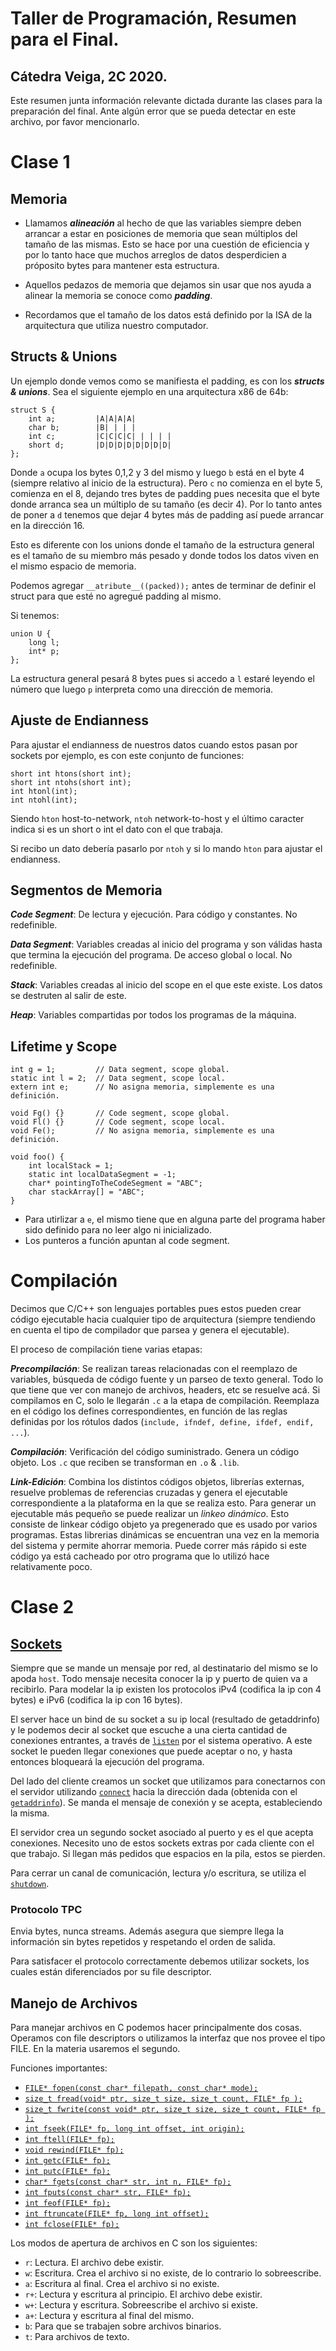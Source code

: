 # Taller de Programación, Resumen para el Final.
## Cátedra Veiga, 2C 2020. 

Este resumen junta información relevante dictada durante las clases para la preparación del final. Ante algún error que se pueda detectar en este archivo, por favor mencionarlo.

# Clase 1

## Memoria

- Llamamos ***alineación*** al hecho de que las variables siempre deben arrancar a estar en posiciones de memoria que sean múltiplos del tamaño de las mismas. Esto se hace por una cuestión de eficiencia y por lo tanto hace que muchos arreglos de datos desperdicien a próposito bytes para mantener esta estructura. 

- Aquellos pedazos de memoria que dejamos sin usar que nos ayuda a alinear la memoria se conoce como ***padding***.

- Recordamos que el tamaño de los datos está definido por la ISA de la arquitectura que utiliza nuestro computador.

## Structs & Unions

Un ejemplo donde vemos como se manifiesta el padding, es con los ***structs & unions***. Sea el siguiente ejemplo en una arquitectura x86 de 64b:

```
struct S {
    int a;         |A|A|A|A|
    char b;        |B| | | |
    int c;         |C|C|C|C| | | | |
    short d;       |D|D|D|D|D|D|D|D|
};                
```

Donde `a` ocupa los bytes 0,1,2 y 3 del mismo y luego `b` está en el byte 4 (siempre relativo al inicio de la estructura). Pero `c` no comienza en el byte 5, comienza en el 8, dejando tres bytes de padding pues necesita que el byte donde arranca sea un múltiplo de su tamaño (es decir 4). Por lo tanto antes de poner a `d` tenemos que dejar 4 bytes más de padding así puede arrancar en la dirección 16.

Esto es diferente con los unions donde el tamaño de la estructura general es el tamaño de su miembro más pesado y donde todos los datos viven en el mismo espacio de memoria.

Podemos agregar `__atribute__((packed));` antes de terminar de definir el struct para que esté no agregué padding al mismo.

Si tenemos: 

```
union U {
    long l;
    int* p;
};
```

La estructura general pesará 8 bytes pues si accedo a `l` estaré leyendo el número que luego `p` interpreta como una dirección de memoria.

## Ajuste de Endianness

Para ajustar el endianness de nuestros datos cuando estos pasan por sockets por ejemplo, es con este conjunto de funciones:

````
short int htons(short int);
short int ntohs(short int);
int htonl(int);
int ntohl(int);
````

Siendo `hton` host-to-network, `ntoh` network-to-host y el último caracter indica si es un short o int el dato con el que trabaja.

Si recibo un dato debería pasarlo por `ntoh` y si lo mando `hton` para ajustar el endianness.

## Segmentos de Memoria

***Code Segment***: De lectura y ejecución. Para código y constantes. No redefinible.

***Data Segment***: Variables creadas al inicio del programa y son válidas hasta que termina la ejecución del programa. De acceso global o local. No redefinible.

***Stack***: Variables creadas al inicio del scope en el que este existe. Los datos se destruten al salir de este.

***Heap***: Variables compartidas por todos los programas de la máquina.

## Lifetime y Scope

```
int g = 1;         // Data segment, scope global.
static int l = 2;  // Data segment, scope local.
extern int e;      // No asigna memoria, simplemente es una definición. 

void Fg() {}       // Code segment, scope global. 
void Fl() {}       // Code segment, scope local.
void Fe();         // No asigna memoria, simplemente es una definición.

void foo() {
    int localStack = 1;
    static int localDataSegment = -1;
    char* pointingToTheCodeSegment = "ABC";
    char stackArray[] = "ABC";
}

```

- Para utirlizar a `e`, el mismo tiene que en alguna parte del programa haber sido definido para no leer algo ni inicializado.
- Los punteros a función apuntan al code segment.

# Compilación

Decimos que C/C++ son lenguajes portables pues estos pueden crear código ejecutable hacia cualquier tipo de arquitectura (siempre tendiendo en cuenta el tipo de compilador que parsea y genera el ejecutable).

El proceso de compilación tiene varias etapas:

***Precompilación***: Se realizan tareas relacionadas con el reemplazo de variables, búsqueda de código fuente y un parseo de texto general. Todo lo que tiene que ver con manejo de archivos, headers, etc se resuelve acá. Si compilamos en C, solo le llegarán `.c` a la etapa de compilación. Reemplaza en el código los defines correspondientes, en función de las reglas definidas por los rótulos dados (`include, ifndef, define, ifdef, endif, ...`).

***Compilación***: Verificación del código suministrado. Genera un código objeto. Los `.c` que reciben se transforman en `.o` & `.lib`.

***Link-Edición***: Combina los distintos códigos objetos, librerías externas, resuelve problemas de referencias cruzadas y genera el ejecutable correspondiente a la plataforma en la que se realiza esto. Para generar un ejecutable más pequeño se puede realizar un *linkeo dinámico*. Esto consiste de linkear código objeto ya pregenerado que es usado por varios programas. Estas librerias dinámicas se encuentran una vez en la memoria del sistema y permite ahorrar memoria. Puede correr más rápido si este código ya está cacheado por otro programa que lo utilizó hace relativamente poco.

# Clase 2

## [Sockets](https://raw.githubusercontent.com/Jonathan-R0/TallerDeProgramacion/master/TP1-9508/common_socket.c)

Siempre que se mande un mensaje por red, al destinatario del mismo se lo apoda `host`. Todo mensaje necesita conocer la ip y puerto de quien va a recibirlo. Para modelar la ip existen los protocolos iPv4 (codifica la ip con 4 bytes) e iPv6 (codifica la ip con 16 bytes).

El server hace un bind de su socket a su ip local (resultado de getaddrinfo) y le podemos decir al socket que escuche a una cierta cantidad de conexiones entrantes, a través de [`listen`](https://man7.org/linux/man-pages/man2/listen.2.html) por el sistema operativo. A este socket le pueden llegar conexiones que puede aceptar o no, y hasta entonces bloqueará la ejecución del programa.

Del lado del cliente creamos un socket que utilizamos para conectarnos con el servidor utilizando [`connect`](https://man7.org/linux/man-pages/man2/connect.2.html) hacia la dirección dada (obtenida con el [`getaddrinfo`](https://man7.org/linux/man-pages/man3/getaddrinfo.3.html)). Se manda el mensaje de conexión y se acepta, estableciendo la misma.

El servidor crea un segundo socket asociado al puerto y es el que acepta conexiones. Necesito uno de estos sockets extras por cada cliente con el que trabajo. Si llegan más pedidos que espacios en la pila, estos se pierden.

Para cerrar un canal de comunicación, lectura y/o escritura, se utiliza el [`shutdown`](https://man7.org/linux/man-pages/man2/shutdown.2.html).

### Protocolo TPC

Envia bytes, nunca streams. Además asegura que siempre llega la información sin bytes repetidos y respetando el orden de salida. 

Para satisfacer el protocolo correctamente debemos utilizar sockets, los cuales están diferenciados por su file descriptor. 

## Manejo de Archivos

Para manejar archivos en C podemos hacer principalmente dos cosas. Operamos con file descriptors o utilizamos la interfaz que nos provee el tipo FILE. En la materia usaremos el segundo.

Funciones importantes:

- [`FILE* fopen(const char* filepath, const char* mode);`](https://www.cplusplus.com/reference/cstdio/fopen/)
- [`size_t fread(void* ptr, size_t size, size_t count, FILE* fp );`](https://www.cplusplus.com/reference/cstdio/fread/)
- [`size_t fwrite(const void* ptr, size_t size, size_t count, FILE* fp );`](https://www.cplusplus.com/reference/cstdio/fwrite)
- [`int fseek(FILE* fp, long int offset, int origin);`](https://www.cplusplus.com/reference/cstdio/fseek/)
- [`int ftell(FILE* fp);`](https://www.cplusplus.com/reference/cstdio/ftell/)
- [`void rewind(FILE* fp);`](https://www.cplusplus.com/reference/cstdio/rewind/)
- [`int getc(FILE* fp);`](https://www.cplusplus.com/reference/cstdio/getc/)
- [`int putc(FILE* fp);`](https://www.cplusplus.com/reference/cstdio/putc/)
- [`char* fgets(const char* str, int n, FILE* fp);`](https://www.cplusplus.com/reference/cstdio/fgets/)
- [`int fputs(const char* str, FILE* fp);`](https://www.cplusplus.com/reference/cstdio/fputs/)
- [`int feof(FILE* fp);`](https://www.cplusplus.com/reference/cstdio/feof/)
- [`int ftruncate(FILE* fp, long int offset);`](https://linux.die.net/man/2/ftruncate)
- [`int fclose(FILE* fp);`](https://www.cplusplus.com/reference/cstdio/fclose/)

Los modos de apertura de archivos en C son los siguientes:

- `r`: Lectura. El archivo debe existir.
- `w`: Escritura. Crea el archivo si no existe, de lo contrario lo sobreescribe.
- `a`: Escritura al final. Crea el archivo si no existe.
- `r+`: Lectura y escritura al principio. El archivo debe existir.
- `w+`: Lectura y escritura. Sobreescribe el archivo si existe.
- `a+`: Lectura y escritura al final del mismo.
- `b`: Para que se trabajen sobre archivos binarios.
- `t`: Para archivos de texto.